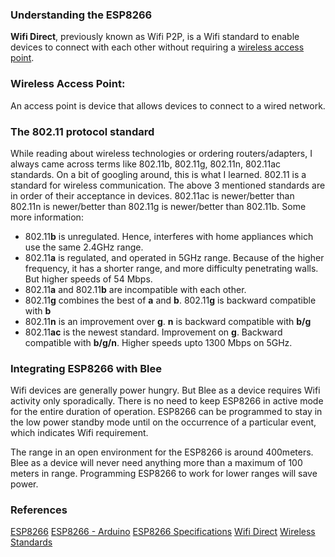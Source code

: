 
### Understanding the ESP8266

**Wifi Direct**, previously known as Wifi P2P, is a Wifi standard to enable devices to connect with each other without requiring a [wireless access point](AP).

### <a name="AP"></a> Wireless Access Point:
An access point is device that allows devices to connect to a wired network.

### The 802.11 protocol standard
While reading about wireless technologies or ordering routers/adapters, I always came across terms like 802.11b, 802.11g, 802.11n, 802.11ac standards. On a bit of googling around, this is what I learned. 
802.11 is a standard for wireless communication. The above 3 mentioned standards are in order of their acceptance in devices. 802.11ac is newer/better than 802.11n is newer/better than 802.11g is newer/better than 802.11b. Some more information:
- 802.11**b** is unregulated. Hence, interferes with home appliances which use the same 2.4GHz range.
- 802.11**a** is regulated, and operated in 5GHz range. Because of the higher frequency, it has a shorter range, and more difficulty penetrating walls. But higher speeds of 54 Mbps. 
- 802.11**a** and 802.11**b** are incompatible with each other.
- 802.11**g** combines the best of **a** and **b**. 802.11**g** is backward compatible with **b**
- 802.11**n** is an improvement over **g**. **n** is backward compatible with **b/g**
- 802.11**ac** is the newest standard. Improvement on **g**. Backward compatible with **b/g/n**. Higher speeds upto 1300 Mbps on 5GHz.

### Integrating ESP8266 with Blee
Wifi devices are generally power hungry. But Blee as a device requires Wifi activity only sporadically. There is no need to keep ESP8266 in active mode for the entire duration of operation. ESP8266 can be programmed to stay in the low power standby mode until on the occurrence of a particular event, which indicates Wifi requirement. 

The range in an open environment for the ESP8266 is around 400meters. Blee as a device will never need anything more than a maximum of 100 meters in range. Programming ESP8266 to work for lower ranges will save power.  

### References
[ESP8266](http://wiki.iteadstudio.com/ESP8266_Serial_WIFI_Module)
[ESP8266 - Arduino](https://github.com/itead/ITEADLIB_Arduino_WeeESP8266)
[ESP8266 Specifications](http://wiki.iteadstudio.com/images/e/e0/ESP8266_Specifications_English.pdf)
[Wifi Direct](http://en.wikipedia.org/wiki/Wi-Fi_Direct)
[Wireless Standards](http://compnetworking.about.com/cs/wireless80211/a/aa80211standard.htm) 

